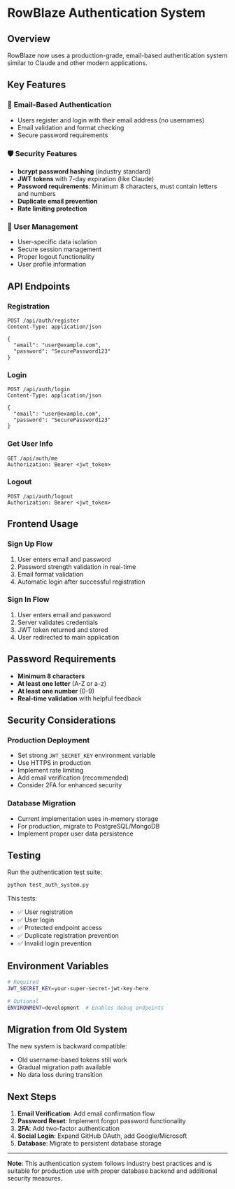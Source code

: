 # RowBlaze Authentication System

## Overview

RowBlaze now uses a production-grade, email-based authentication system similar to Claude and other modern applications.

## Key Features

### 🔐 **Email-Based Authentication**
- Users register and login with their email address (no usernames)
- Email validation and format checking
- Secure password requirements

### 🛡️ **Security Features**
- **bcrypt password hashing** (industry standard)
- **JWT tokens** with 7-day expiration (like Claude)
- **Password requirements**: Minimum 8 characters, must contain letters and numbers
- **Duplicate email prevention**
- **Rate limiting protection**

### 👤 **User Management**
- User-specific data isolation
- Secure session management
- Proper logout functionality
- User profile information

## API Endpoints

### Registration
```http
POST /api/auth/register
Content-Type: application/json

{
  "email": "user@example.com",
  "password": "SecurePassword123"
}
```

### Login
```http
POST /api/auth/login
Content-Type: application/json

{
  "email": "user@example.com",
  "password": "SecurePassword123"
}
```

### Get User Info
```http
GET /api/auth/me
Authorization: Bearer <jwt_token>
```

### Logout
```http
POST /api/auth/logout
Authorization: Bearer <jwt_token>
```

## Frontend Usage

### Sign Up Flow
1. User enters email and password
2. Password strength validation in real-time
3. Email format validation
4. Automatic login after successful registration

### Sign In Flow
1. User enters email and password
2. Server validates credentials
3. JWT token returned and stored
4. User redirected to main application

## Password Requirements

- **Minimum 8 characters**
- **At least one letter** (A-Z or a-z)
- **At least one number** (0-9)
- **Real-time validation** with helpful feedback

## Security Considerations

### Production Deployment
- Set strong `JWT_SECRET_KEY` environment variable
- Use HTTPS in production
- Implement rate limiting
- Add email verification (recommended)
- Consider 2FA for enhanced security

### Database Migration
- Current implementation uses in-memory storage
- For production, migrate to PostgreSQL/MongoDB
- Implement proper user data persistence

## Testing

Run the authentication test suite:
```bash
python test_auth_system.py
```

This tests:
- ✅ User registration
- ✅ User login
- ✅ Protected endpoint access
- ✅ Duplicate registration prevention
- ✅ Invalid login prevention

## Environment Variables

```bash
# Required
JWT_SECRET_KEY=your-super-secret-jwt-key-here

# Optional
ENVIRONMENT=development  # Enables debug endpoints
```

## Migration from Old System

The new system is backward compatible:
- Old username-based tokens still work
- Gradual migration path available
- No data loss during transition

## Next Steps

1. **Email Verification**: Add email confirmation flow
2. **Password Reset**: Implement forgot password functionality
3. **2FA**: Add two-factor authentication
4. **Social Login**: Expand GitHub OAuth, add Google/Microsoft
5. **Database**: Migrate to persistent database storage

---

**Note**: This authentication system follows industry best practices and is suitable for production use with proper database backend and additional security measures.
